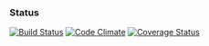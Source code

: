 ### Status
[![Build Status](https://travis-ci.org/bmeyers22/voyo.svg?branch=develop)](https://travis-ci.org/bmeyers22/voyo.svg?branch=develop)
[![Code Climate](https://codeclimate.com/github/bmeyers22/voyo/badges/gpa.svg)](https://codeclimate.com/github/bmeyers22/voyo)
[![Coverage Status](https://coveralls.io/repos/bmeyers22/voyo/badge.svg?branch=develop&service=github)](https://coveralls.io/github/bmeyers22/voyo?branch=develop)
